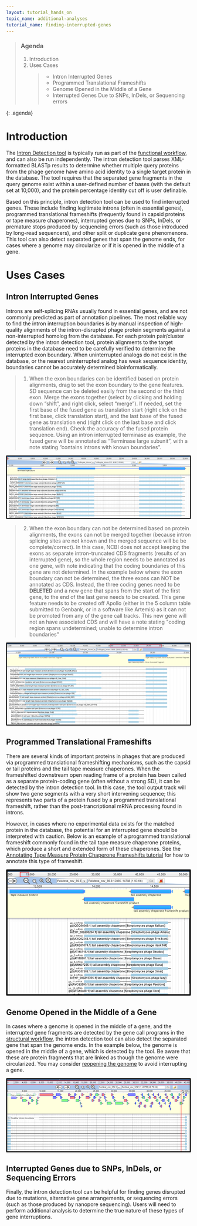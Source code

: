 ```yaml
---
layout: tutorial_hands_on
topic_name: additional-analyses
tutorial_name: finding-interrupted-genes
---
```


> ### Agenda
>
> 1. Introduction
> 2. Uses Cases
>    > * Intron Interrupted Genes
>    > * Programmed Translational Frameshifts
>    > * Genome Opened in the Middle of a Gene
>    > * Interrupted Genes Due to SNPs, InDels, or Sequencing errors
>
{: .agenda}

# Introduction
The [Intron Detection tool](https://cpt.tamu.edu/galaxy/root?tool_id=edu.tamu.cpt2.phage.intron_detection) is typically run as part of the [functional workflow](https://cpt.tamu.edu/training-material//topics/phage-annotation-pipeline/tutorials/functional-annotation-workflow/tutorial.html), and can also be run independently.  The intron detection tool parses XML-formatted BLASTp results to determine whether multiple query proteins from the phage genome have amino acid identity to a single target protein in the database.  The tool requires that the separated gene fragments in the query genome exist within a user-defined number of bases (with the default set at 10,000), and the protein percentage identity cut off is user definable.  

Based on this principle, intron detection tool can be used to find interrupted genes.  These include finding legitimate introns (often in essential genes), programmed translational frameshifts (frequently found in capsid proteins or tape measure chaperones), interrupted genes due to SNPs, InDels, or premature stops produced by sequencing errors (such as those introduced by long-read sequencers),  and other split or duplicate gene phenomenons. This tool can also detect separated genes that span the genome ends, for cases where a genome may circularize or if it is opened in the middle of a gene.


# Uses Cases

## Intron Interrupted Genes
Introns are self-splicing RNAs usually found in essential genes, and are not commonly predicted as part of annotation pipelines.  The most reliable way to find the intron interruption boundaries is by manual inspection of high-quality alignments of the intron-disrupted phage protein segments against a non-interrupted homolog from the database.  For each protein pair/cluster detected by the intron detection tool, protein alignments to the target proteins in the database need to be carefully verified to determine the interrupted exon boundary. When uninterrupted analogs do not exist in the database, or the nearest uninterrupted analog has weak sequence identity, boundaries cannot be accurately determined bioinformatically. 

> 1. When the exon boundaries can be identified based on protein alignments, drag to set the exon boundary to the gene features. SD sequence can be deleted easily from the second or the third exon. Merge the exons together (select by clicking and holding down “shift”, and right click, select “merge”). If needed, set the first base of the fused gene as translation start (right click on the first base, click translation start), and the last base of the fused gene as translation end (right click on the last base and click translation end). Check the accuracy of the fused protein sequence. Using an intron interrupted terminase as example, the fused gene will be annotated as “Terminase large subunit”, with a note stating “contains introns with known boundaries”.

![](../../images/finding-interrupted-genes-screenshots/1-intron-image1.png)

> 2. When the exon boundary can not be determined based on protein alignments, the exons can not be merged together (because intron splicing sites are not known and the merged sequence will be be complete/correct). In this case, NCBI does not accept keeping the exons as separate intron-truncated CDS fragments (results of an interrupted gene), so the whole region needs to be annotated as one gene, with note indicating that the coding boundaries of this gene are not determined. In the example below where the exon boundary can not be determined, the three exons can NOT be annotated as CDS. Instead, the three coding genes need to be **DELETED** and a new gene that spans from the start of the first gene, to the end of the last gene needs to be created. This gene feature needs to be created off Apollo (either in the 5 column table submitted to Genbank, or in a software like Artemis) as it can not be promoted from any of the gene call tracks. This new gene will not an have associated CDS and will have a note stating "coding region spans undetermined; unable to determine intron boundaries"

![](../../images/finding-interrupted-genes-screenshots/2-intron-image2.png)

## Programmed Translational Frameshifts
There are several kinds of important proteins in phages that are produced via programmed translational frameshifting mechanisms, such as the capsid or tail proteins and the tail tape measure chaperones.  When the frameshifted downstream open reading frame of a protein has been called as a separate protein-coding gene (often without a strong SD), it can be detected by the intron detection tool. In this case, the tool output track will show two gene segments with a very short intervening sequence; this represents two parts of a protein fused by a programmed translational frameshift, rather than the post-trancriptional mRNA processing found in introns.  

However, in cases where no experimental data exists for the matched protein in the database, the potential for an interrupted gene should be interpreted with caution.  Below is an example of a programmed translational frameshift commonly found in the tail tape measure chaperone proteins, which produce a short and extended form of these chaperones.  See the [Annotating Tape Measure Protein Chaperone Frameshifts tutorial](https://cpt.tamu.edu/training-material/topics/phage-annotation-pipeline/tutorials/annotating-tmp-chaperone-frameshifts/tutorial.html) for how to annotate this type of frameshift.

![](../../images/finding-interrupted-genes-screenshots/3-framshift-image.png)

## Genome Opened in the Middle of a Gene
In cases where a genome is opened in the middle of a gene, and the interrupted gene fragments are detected by the gene call programs in the [structural workflow](https://cpt.tamu.edu/training-material/topics/phage-annotation-pipeline/tutorials/structural-annotation-workflow/tutorial.html), the intron detection tool can also detect the separated gene that span the genome ends. In the example below, the genome is opened in the middle of a gene, which is detected by the tool. Be aware that these are protein fragments that are linked as though the genome were circularized.  You may consider [reopening the genome](https://cpt.tamu.edu/training-material/topics/additional-analyses/tutorials/reopening-apollo-with-annotations/tutorial.html) to avoid interrupting a gene.

![](../../images/finding-interrupted-genes-screenshots/4-genome-in-middle-image.png)

## Interrupted Genes due to SNPs, InDels, or Sequencing Errors
Finally, the intron detection tool can be helpful for finding genes disrupted due to mutations, alternative gene arrangements, or sequencing errors (such as those produced by nanopore sequencing).   Users will need to perform additional analysis to determine the true nature of these types of gene interruptions.  
